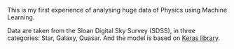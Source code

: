 This is my first experience of analysing huge data of Physics using Machine Learning.

Data are taken from the Sloan Digital Sky Survey (SDSS), in three categories: Star, Galaxy, Quasar. And the model is based on [Keras library](https://keras.io/).
